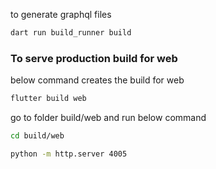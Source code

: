 to generate graphql files

```sh
dart run build_runner build
```

### To serve production build for web

below command creates the build for web

```sh
flutter build web
```

go to folder build/web and run below command

```sh
cd build/web
```

```sh
python -m http.server 4005
```
